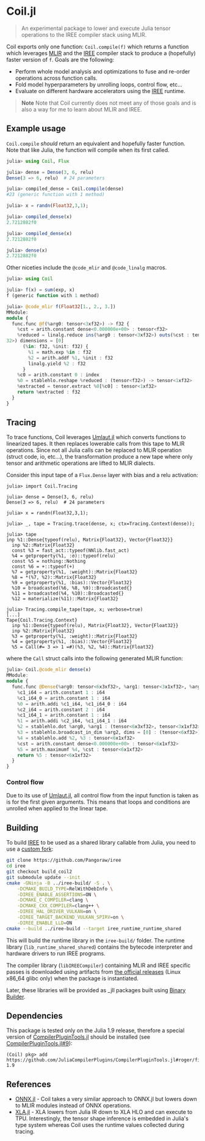 # Coil.jl

> An experimental package to lower and execute Julia tensor operations to the IREE compiler stack using MLIR.

Coil exports only one function: `Coil.compile(f)` which returns a function which leverages [MLIR](https://mlir.llvm.org) and the [IREE](https://github.com/iree-org/iree) compiler stack to produce a (hopefully) faster version of `f`. Goals are the following:

 - Perform whole model analysis and optimizations to fuse and re-order operations across function calls.
 - Fold model hyperparameters by unrolling loops, control flow, etc...
 - Evaluate on different hardware accelerators using the [IREE](https://github.com/iree-org/iree) runtime.

> **Note**
> Note that Coil currently does not meet any of those goals and is also a way for me to learn about MLIR and IREE.

## Example usage

`Coil.compile` *should* return an equivalent and hopefully faster function. Note that like Julia, the function will compile when its first called.

```julia
julia> using Coil, Flux

julia> dense = Dense(3, 6, relu)
Dense(3 => 6, relu)  # 24 parameters

julia> compiled_dense = Coil.compile(dense)
#23 (generic function with 1 method)

julia> x = randn(Float32,3,1);

julia> compiled_dense(x)
2.7212882f0

julia> compiled_dense(x)
2.7212882f0

julia> dense(x)
2.7212882f0
```

Other niceties include the `@code_mlir` and `@code_linalg` macros.

```julia
julia> using Coil

julia> f(x) = sum(exp, x)
f (generic function with 1 method)

julia> @code_mlir f(Float32[1., 2., 3.])
MModule:
module {
  func.func @f(%arg0: tensor<3xf32>) -> f32 {
    %cst = arith.constant dense<0.000000e+00> : tensor<f32>
    %reduced = linalg.reduce ins(%arg0 : tensor<3xf32>) outs(%cst : tensor<f
32>) dimensions = [0] 
      (%in: f32, %init: f32) {
        %1 = math.exp %in : f32
        %2 = arith.addf %1, %init : f32
        linalg.yield %2 : f32
      }
    %c0 = arith.constant 0 : index
    %0 = stablehlo.reshape %reduced : (tensor<f32>) -> tensor<1xf32>
    %extracted = tensor.extract %0[%c0] : tensor<1xf32>
    return %extracted : f32
  }
}
```

## Tracing

To trace functions, Coil leverages [Umlaut.jl](https://github.com/dfdx/Umlaut.jl) which converts functions to linearized tapes. It then replaces lowerable calls from this tape to MLIR operations. Since not all Julia
calls can be replaced to MLIR operation (struct code, io, etc...), the transformation produce a new
tape where only tensor and arithmetic operations are lifted to MLIR dialects.

Consider this input tape of a `Flux.Dense` layer with bias and a relu activation:

```
julia> import Coil.Tracing

julia> dense = Dense(3, 6, relu)
Dense(3 => 6, relu)  # 24 parameters

julia> x = randn(Float32,3,1);

julia> _, tape = Tracing.trace(dense, x; ctx=Tracing.Context(dense));

julia> tape
inp %1::Dense{typeof(relu), Matrix{Float32}, Vector{Float32}}
  inp %2::Matrix{Float32}
  const %3 = fast_act::typeof(NNlib.fast_act)
  %4 = getproperty(%1, :σ)::typeof(relu) 
  const %5 = nothing::Nothing
  const %6 = +::typeof(+)
  %7 = getproperty(%1, :weight)::Matrix{Float32} 
  %8 = *(%7, %2)::Matrix{Float32} 
  %9 = getproperty(%1, :bias)::Vector{Float32} 
  %10 = broadcasted(%6, %8, %9)::Broadcasted{} 
  %11 = broadcasted(%4, %10)::Broadcasted{} 
  %12 = materialize(%11)::Matrix{Float32} 

julia> Tracing.compile_tape(tape, x; verbose=true)
[...]
Tape{Coil.Tracing.Context}
  inp %1::Dense{typeof(relu), Matrix{Float32}, Vector{Float32}}
  inp %2::Matrix{Float32}
  %3 = getproperty(%1, :weight)::Matrix{Float32} 
  %4 = getproperty(%1, :bias)::Vector{Float32} 
  %5 = Call(#= 3 => 1 =#)(%3, %2, %4)::Matrix{Float32} 
```

where the `Call` struct calls into the following generated MLIR function:

```julia
julia> Coil.@code_mlir dense(x)
MModule:
module {
  func.func @Dense(%arg0: tensor<6x3xf32>, %arg1: tensor<3x1xf32>, %arg2: tensor<6xf32>) -> tensor<6x1xf32> {
    %c1_i64 = arith.constant 1 : i64
    %c1_i64_0 = arith.constant 1 : i64
    %0 = arith.addi %c1_i64, %c1_i64_0 : i64
    %c2_i64 = arith.constant 2 : i64
    %c1_i64_1 = arith.constant 1 : i64
    %1 = arith.addi %c2_i64, %c1_i64_1 : i64
    %2 = stablehlo.dot %arg0, %arg1 : (tensor<6x3xf32>, tensor<3x1xf32>) -> tensor<6x1xf32>
    %3 = stablehlo.broadcast_in_dim %arg2, dims = [0] : (tensor<6xf32>) -> tensor<6x1xf32>
    %4 = stablehlo.add %2, %3 : tensor<6x1xf32>
    %cst = arith.constant dense<0.000000e+00> : tensor<6x1xf32>
    %5 = arith.maximumf %4, %cst : tensor<6x1xf32>
    return %5 : tensor<6x1xf32>
  }
}
```

### Control flow

Due to its use of [Umlaut.jl](https://github.com/dfdx/Umlaut.jl), all control flow from the input function is taken as is for the first given arguments. This means that loops and conditions are unrolled when applied to the linear tape.

## Building

To build [IREE](https://github.com/iree-org/iree) to be used as a shared library callable from Julia, you need to use a [custom fork](https://github.com/Pangoraw/iree/tree/build_coil):

```bash
git clone https://github.com/Pangoraw/iree
cd iree
git checkout build_coil2
git submodule update --init
cmake -GNinja -B ../iree-build/ -S . \
    -DCMAKE_BUILD_TYPE=RelWithDebInfo \
    -DIREE_ENABLE_ASSERTIONS=ON \
    -DCMAKE_C_COMPILER=clang \
    -DCMAKE_CXX_COMPILER=clang++ \
    -DIREE_HAL_DRIVER_VULKAN=on \
    -DIREE_TARGET_BACKEND_VULKAN_SPIRV=on \
    -DIREE_ENABLE_LLD=ON
cmake --build ../iree-build --target iree_runtime_runtime_shared
```

This will build the runtime library in the `iree-build/` folder. The runtime library (`lib_runtime_shared_shared`) contains the bytecode interpreter and hardware drivers to run IREE programs.

The compiler library (`libIREECompiler`) containing MLIR and IREE specific passes is downloaded using artifacts from [the official releases](https://github.com/openxla/iree/releases) (Linux x86_64 glibc only) when the package is instantiated.

Later, these libraries will be provided as _jll packages built using [Binary Builder](https://binarybuilder.org).

## Dependencies

This package is tested only on the Julia 1.9 release, therefore a special version of [CompilerPluginTools.jl](https://github.com/JuliaCompilerPlugins/CompilerPluginTools.jl) should be installed (see [CompilerPluginTools.jl#9](https://github.com/JuliaCompilerPlugins/CompilerPluginTools.jl/pull/9)):

```
(Coil) pkg> add https://github.com/JuliaCompilerPlugins/CompilerPluginTools.jl#roger/fix-1.9
```

## References

 - [ONNX.jl](https://github.com/FluxML/ONNX.jl) - Coil takes a very similar approach to ONNX.jl but lowers down to MLIR modules instead of ONNX operations. 
 - [XLA.jl](https://github.com/JuliaTPU/XLA.jl) - XLA lowers from Julia IR down to XLA HLO and can execute to TPU. Interestingly, the tensor shape inference is embedded in Julia's type system whereas Coil uses the runtime values collected during tracing.
